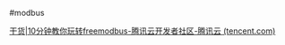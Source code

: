 #modbus

[干货|10分钟教你玩转freemodbus-腾讯云开发者社区-腾讯云 (tencent.com)](https://cloud.tencent.com/developer/article/1921287)

